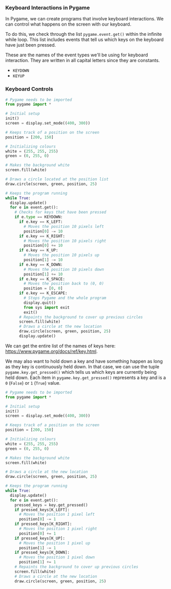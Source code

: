 ### Keyboard Interactions in Pygame

In Pygame, we can create programs that involve  keyboard interactions. We can control what happens on the screen with our keyboard. 

To do this, we check through the list `pygame.event.get()` within the infinite while loop. This list includes events that tell us which keys on the keyboard have just been pressed.

These are the names of the event types we'll be using for keyboard interaction. They are written in all capital letters since they are constants.

* `KEYDOWN`
* `KEYUP`

### Keyboard Controls

```python
# Pygame needs to be imported
from pygame import *

# Initial setup
init()
screen = display.set_mode((400, 300))

# Keeps track of a position on the screen
position = [200, 150]

# Initializing colours
white = (255, 255, 255)
green = (0, 255, 0)

# Makes the background white
screen.fill(white)

# Draws a circle located at the position list
draw.circle(screen, green, position, 25)

# Keeps the program running
while True:
  display.update()
  for e in event.get():
    # Checks for keys that have been pressed
    if e.type == KEYDOWN:
      if e.key == K_LEFT:
        # Moves the position 10 pixels left
        position[0] -= 10
      if e.key == K_RIGHT:
        # Moves the position 10 pixels right
        position[0] += 10
      if e.key == K_UP:
        # Moves the position 10 pixels up
        position[1] -= 10
      if e.key == K_DOWN:
        # Moves the position 10 pixels down
        position[1] += 10
      if e.key == K_SPACE:
        # Moves the position back to (0, 0)
        position = [0, 0]        
      if e.key == K_ESCAPE:
        # Stops Pygame and the whole program
        display.quit()
        from sys import exit
        exit()
      # Repaints the background to cover up previous circles
      screen.fill(white)
      # Draws a circle at the new location
      draw.circle(screen, green, position, 25)
      display.update()
```

We can get the entire list of the names of keys here: https://www.pygame.org/docs/ref/key.html.

We may also want to hold down a key and have something happen as long as they key is continuously held down. In that case, we can use the tuple `pygame.key.get_pressed()` which tells us which keys are currently being held down. Each item in `pygame.key.get_pressed()` represents a key and is a `0` (`False`) or `1` (`True`) value.

```python
# Pygame needs to be imported
from pygame import *

# Initial setup
init()
screen = display.set_mode((400, 300))

# Keeps track of a position on the screen
position = [200, 150]

# Initializing colours
white = (255, 255, 255)
green = (0, 255, 0)

# Makes the background white
screen.fill(white)

# Draws a circle at the new location
draw.circle(screen, green, position, 25)

# Keeps the program running
while True:
  display.update()
  for e in event.get():
    pressed_keys = key.get_pressed()
    if pressed_keys[K_LEFT]:
      # Moves the position 1 pixel left
      position[0] -= 1
    if pressed_keys[K_RIGHT]:
      # Moves the position 1 pixel right
      position[0] += 1
    if pressed_keys[K_UP]:
      # Moves the position 1 pixel up
      position[1] -= 1
    if pressed_keys[K_DOWN]:
      # Moves the position 1 pixel down
      position[1] += 1
    # Repaints the background to cover up previous circles
    screen.fill(white)
    # Draws a circle at the new location
    draw.circle(screen, green, position, 25)
```
